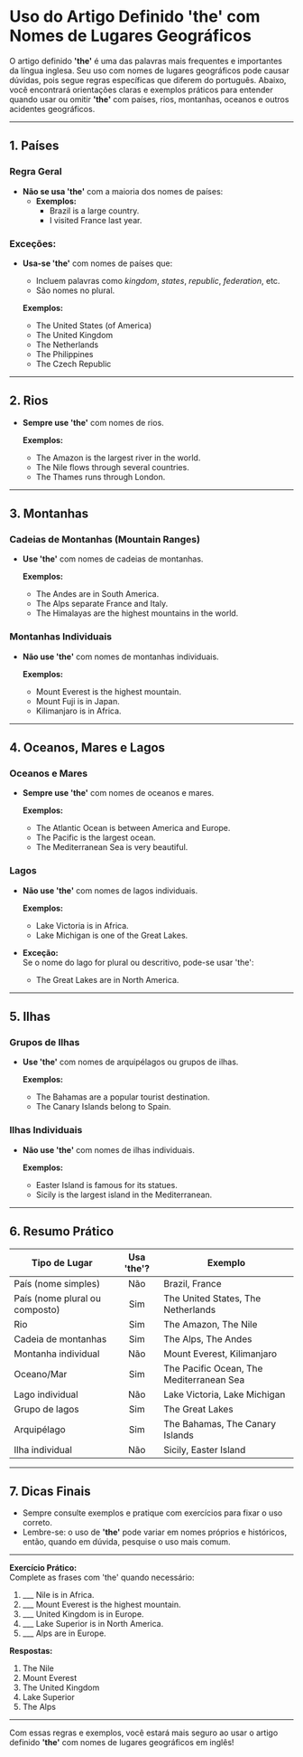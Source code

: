 # Uso do Artigo Definido 'the' com Nomes de Lugares Geográficos

O artigo definido **'the'** é uma das palavras mais frequentes e importantes da língua inglesa. Seu uso com nomes de lugares geográficos pode causar dúvidas, pois segue regras específicas que diferem do português. Abaixo, você encontrará orientações claras e exemplos práticos para entender quando usar ou omitir **'the'** com países, rios, montanhas, oceanos e outros acidentes geográficos.

---

## 1. Países

### **Regra Geral**
- **Não se usa 'the'** com a maioria dos nomes de países:
  - **Exemplos:**  
    - Brazil is a large country.  
    - I visited France last year.

### **Exceções:**
- **Usa-se 'the'** com nomes de países que:
  - Incluem palavras como *kingdom*, *states*, *republic*, *federation*, etc.
  - São nomes no plural.

  **Exemplos:**
  - The United States (of America)
  - The United Kingdom
  - The Netherlands
  - The Philippines
  - The Czech Republic

---

## 2. Rios

- **Sempre use 'the'** com nomes de rios.

  **Exemplos:**
  - The Amazon is the largest river in the world.
  - The Nile flows through several countries.
  - The Thames runs through London.

---

## 3. Montanhas

### **Cadeias de Montanhas (Mountain Ranges)**
- **Use 'the'** com nomes de cadeias de montanhas.

  **Exemplos:**
  - The Andes are in South America.
  - The Alps separate France and Italy.
  - The Himalayas are the highest mountains in the world.

### **Montanhas Individuais**
- **Não use 'the'** com nomes de montanhas individuais.

  **Exemplos:**
  - Mount Everest is the highest mountain.
  - Mount Fuji is in Japan.
  - Kilimanjaro is in Africa.

---

## 4. Oceanos, Mares e Lagos

### **Oceanos e Mares**
- **Sempre use 'the'** com nomes de oceanos e mares.

  **Exemplos:**
  - The Atlantic Ocean is between America and Europe.
  - The Pacific is the largest ocean.
  - The Mediterranean Sea is very beautiful.

### **Lagos**
- **Não use 'the'** com nomes de lagos individuais.

  **Exemplos:**
  - Lake Victoria is in Africa.
  - Lake Michigan is one of the Great Lakes.

- **Exceção:**  
  Se o nome do lago for plural ou descritivo, pode-se usar 'the':
  - The Great Lakes are in North America.

---

## 5. Ilhas

### **Grupos de Ilhas**
- **Use 'the'** com nomes de arquipélagos ou grupos de ilhas.

  **Exemplos:**
  - The Bahamas are a popular tourist destination.
  - The Canary Islands belong to Spain.

### **Ilhas Individuais**
- **Não use 'the'** com nomes de ilhas individuais.

  **Exemplos:**
  - Easter Island is famous for its statues.
  - Sicily is the largest island in the Mediterranean.

---

## 6. Resumo Prático

| Tipo de Lugar         | Usa 'the'? | Exemplo                                 |
|----------------------|:----------:|------------------------------------------|
| País (nome simples)  |     Não    | Brazil, France                           |
| País (nome plural ou composto) | Sim | The United States, The Netherlands      |
| Rio                  |    Sim     | The Amazon, The Nile                     |
| Cadeia de montanhas  |    Sim     | The Alps, The Andes                      |
| Montanha individual  |     Não    | Mount Everest, Kilimanjaro               |
| Oceano/Mar           |    Sim     | The Pacific Ocean, The Mediterranean Sea |
| Lago individual      |     Não    | Lake Victoria, Lake Michigan             |
| Grupo de lagos       |    Sim     | The Great Lakes                          |
| Arquipélago          |    Sim     | The Bahamas, The Canary Islands          |
| Ilha individual      |     Não    | Sicily, Easter Island                    |

---

## 7. Dicas Finais

- Sempre consulte exemplos e pratique com exercícios para fixar o uso correto.
- Lembre-se: o uso de **'the'** pode variar em nomes próprios e históricos, então, quando em dúvida, pesquise o uso mais comum.

---

**Exercício Prático:**  
Complete as frases com 'the' quando necessário:

1. ___ Nile is in Africa.
2. ___ Mount Everest is the highest mountain.
3. ___ United Kingdom is in Europe.
4. ___ Lake Superior is in North America.
5. ___ Alps are in Europe.

**Respostas:**
1. The Nile
2. Mount Everest
3. The United Kingdom
4. Lake Superior
5. The Alps

---

Com essas regras e exemplos, você estará mais seguro ao usar o artigo definido **'the'** com nomes de lugares geográficos em inglês!